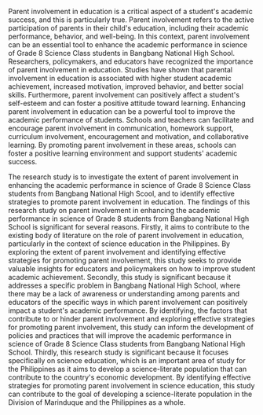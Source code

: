 Parent involvement in education is a critical aspect of a student's academic success, and this is particularly true. Parent involvement refers to the active participation of parents in their child's education, including their academic performance, behavior, and well-being. In this context, parent involvement can be an essential tool to enhance the academic performance in science of Grade 8 Science Class students in Bangbang National High School.
Researchers, policymakers, and educators have recognized the importance of parent involvement in education. Studies have shown that parental involvement in education is associated with higher student academic achievement, increased motivation, improved behavior, and better social skills. Furthermore, parent involvement can positively affect a student's self-esteem and can foster a positive attitude toward learning.
Enhancing parent involvement in education can be a powerful tool to improve the academic performance of students. Schools and teachers can facilitate and encourage parent involvement in communication, homework support, curriculum involvement, encouragement and motivation, and collaborative learning. By promoting parent involvement in these areas, schools can foster a positive learning environment and support students' academic success. 

The research study is to investigate the extent of parent involvement in enhancing the academic performance in science of Grade 8 Science Class students from Bangbang National High Scool, and to identify effective strategies to promote parent involvement in education. 
The findings of this research study on parent involvement in enhancing the academic performance in science of Grade 8 students from Bangbang National High School is significant for several reasons. Firstly, it aims to contribute to the existing body of literature on the role of parent involvement in education, particularly in the context of science education in the Philippines. By exploring the extent of parent involvement and identifying effective strategies for promoting parent involvement, this study seeks to provide valuable insights for educators and policymakers on how to improve student academic achievement.
Secondly, this study is significant because it addresses a specific problem in Bangbang National High School, where there may be a lack of awareness or understanding among parents and educators of the specific ways in which parent involvement can positively impact a student's academic performance. By identifying, the factors that contribute to or hinder parent involvement and exploring effective strategies for promoting parent involvement, this study can inform the development of policies and practices that will improve the academic performance in science of  Grade 8 Science Class  students from Bangbang National High School.
Thirdly, this research study is significant because it focuses specifically on science education, which is an important area of study for the Philippines as it aims to develop a science-literate population that can contribute to the country's economic development. By identifying effective strategies for promoting parent involvement in science education, this study can contribute to the goal of developing a science-literate population in the Division of Marinduque and the Philippines as a whole.
